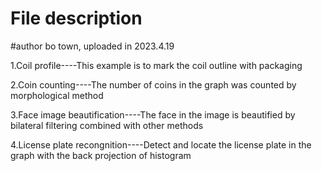 # File description

#author bo town, uploaded in 2023.4.19

1.Coil profile----This example is to mark the coil outline with packaging

2.Coin counting----The number of coins in the graph was counted by morphological method

3.Face image beautification----The face in the image is beautified by bilateral filtering combined with other methods

4.License plate recongnition----Detect and locate the license plate in the graph with the back projection of histogram
